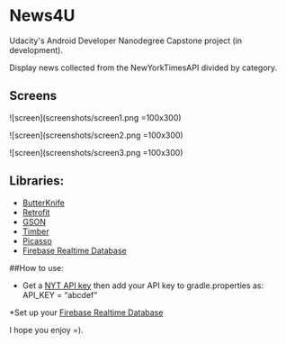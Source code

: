 # News4U

Udacity's Android Developer Nanodegree Capstone project (in development).

Display news collected from the NewYorkTimesAPI divided by category.


## Screens

![screen](screenshots/screen1.png =100x300)

![screen](screenshots/screen2.png =100x300)

![screen](screenshots/screen3.png =100x300)


## Libraries:
* [ButterKnife](https://github.com/JakeWharton/butterknife)
* [Retrofit](https://github.com/square/retrofit)
* [GSON](https://github.com/google/gson)
* [Timber](https://github.com/JakeWharton/timber)
* [Picasso](https://github.com/square/picasso)
* [Firebase Realtime Database](https://console.firebase.google.com/)

##How to use:

* Get a [NYT API key](https://developer.nytimes.com/signup) then add your API key to gradle.properties as:
API_KEY = “abcdef”

*Set up your [Firebase Realtime Database](https://console.firebase.google.com/)


I hope you enjoy =).
 
